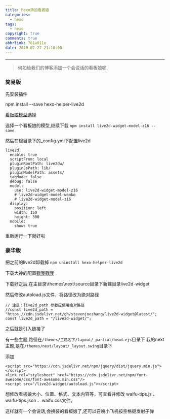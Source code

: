 ```yaml
---
title: hexo添加看板娘
categories:
  - hexo
tags:
  - hexo
copyright: true
comments: true
abbrlink: 761a011e
date: 2020-07-27 21:10:00
---
```


<hr style='filter:progid:DXImageTransform.Microsoft.Glow(color=#FF0000,strength=10)' color='#FF0000' size='1' />

> 何如给我们的博客添加一个会说话的看板娘呢

<!--more-->

### 简易版

先安装插件

npm install --save hexo-helper-live2d

[看板娘模型选择](https://github.com/summerscar/live2dDemo)

选择一个看板娘的模型,继续下载 `npm install live2d-widget-model-z16 --save`

然后在根目录下的_config.yml下配置live2d

```
live2d:
  enable: true
  scriptFrom: local
  pluginRootPath: live2dw/
  pluginJsPath: lib/
  pluginModelPath: assets/
  tagMode: false
  debug: false
  model:
    use: live2d-widget-model-z16
    # live2d-widget-model-wanko
    # live2d-widget-model-z16
  display:
    position: left
    width: 150
    height: 300
  mobile:
    show: true
```

重新运行一下就好啦

### 豪华版

把之前的live2d卸载掉 `npm uninstall hexo-helper-live2d`

下载大神的配置[戳我戳我](https://github.com/stevenjoezhang/live2d-widget)

下载好之后,在主目录\themes\next\source目录下新建目录live2d-widget

然后修改autoload.js文件，将路径改为绝对路径

```
// 注意：live2d_path 参数应使用绝对路径
//const live2d_path = "https://cdn.jsdelivr.net/gh/stevenjoezhang/live2d-widget@latest/";
const live2d_path = "/live2d-widget/";
```

之后就是引入链接了

有一些主题,路径在`/themes/主题名字/layout/_partial/head.ejs`目录下
我的next主题,是在`/themes/next/layout/_layout.swing`目录下

添加

```
<script src="https://cdn.jsdelivr.net/npm/jquery/dist/jquery.min.js"></script>
<link rel="stylesheet" href="https://cdn.jsdelivr.net/npm/font-awesome/css/font-awesome.min.css"/>
<script src="/live2d-widget/autoload.js"></script>
```

想修改看板娘大小、位置、格式、文本内容等，可查看并修改 waifu-tips.js 、 waifu-tips.json 、waifu.css文件。

这样就有一个会说话,会换装的看板娘了,还可以召唤小飞机按空格键发射子弹